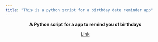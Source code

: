 ```yaml
---
title: "This is a python script for a birthday date reminder app"
---
```


<html>

<header>  
  
**A Python script for a app to remind you of birthdays**

<a href="bd2.py"> Link </a>

 </header>
  
 </html>

